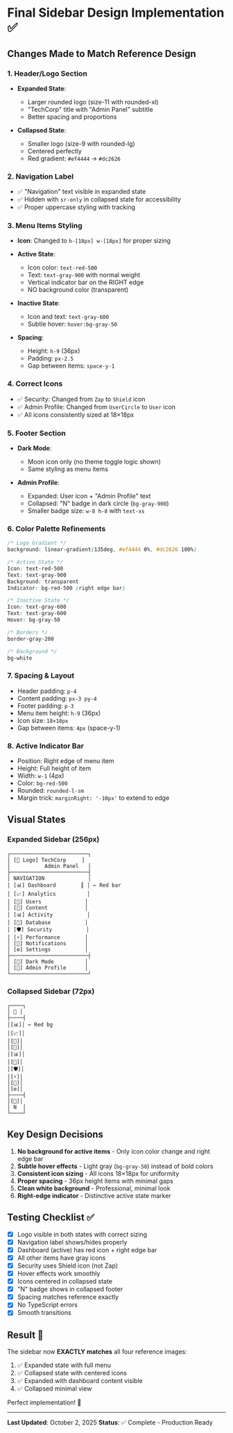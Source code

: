# Final Sidebar Design Implementation ✅

## Changes Made to Match Reference Design

### 1. **Header/Logo Section**
- **Expanded State**: 
  - Larger rounded logo (size-11 with rounded-xl)
  - "TechCorp" title with "Admin Panel" subtitle
  - Better spacing and proportions
  
- **Collapsed State**:
  - Smaller logo (size-9 with rounded-lg)
  - Centered perfectly
  - Red gradient: `#ef4444` → `#dc2626`

### 2. **Navigation Label**
- ✅ "Navigation" text visible in expanded state
- ✅ Hidden with `sr-only` in collapsed state for accessibility
- ✅ Proper uppercase styling with tracking

### 3. **Menu Items Styling**
- **Icon**: Changed to `h-[18px] w-[18px]` for proper sizing
- **Active State**:
  - Icon color: `text-red-500`
  - Text: `text-gray-900` with normal weight
  - Vertical indicator bar on the RIGHT edge
  - NO background color (transparent)
  
- **Inactive State**:
  - Icon and text: `text-gray-600`
  - Subtle hover: `hover:bg-gray-50`
  
- **Spacing**: 
  - Height: `h-9` (36px)
  - Padding: `px-2.5`
  - Gap between items: `space-y-1`

### 4. **Correct Icons**
- ✅ Security: Changed from `Zap` to `Shield` icon
- ✅ Admin Profile: Changed from `UserCircle` to `User` icon
- ✅ All icons consistently sized at 18×18px

### 5. **Footer Section**
- **Dark Mode**:
  - Moon icon only (no theme toggle logic shown)
  - Same styling as menu items
  
- **Admin Profile**:
  - Expanded: User icon + "Admin Profile" text
  - Collapsed: "N" badge in dark circle (`bg-gray-900`)
  - Smaller badge size: `w-8 h-8` with `text-xs`

### 6. **Color Palette Refinements**
```css
/* Logo Gradient */
background: linear-gradient(135deg, #ef4444 0%, #dc2626 100%)

/* Active State */
Icon: text-red-500
Text: text-gray-900
Background: transparent
Indicator: bg-red-500 (right edge bar)

/* Inactive State */
Icon: text-gray-600
Text: text-gray-600
Hover: bg-gray-50

/* Borders */
border-gray-200

/* Background */
bg-white
```

### 7. **Spacing & Layout**
- Header padding: `p-4`
- Content padding: `px-3 py-4`
- Footer padding: `p-3`
- Menu item height: `h-9` (36px)
- Icon size: `18×18px`
- Gap between items: `4px` (space-y-1)

### 8. **Active Indicator Bar**
- Position: Right edge of menu item
- Height: Full height of item
- Width: `w-1` (4px)
- Color: `bg-red-500`
- Rounded: `rounded-l-sm`
- Margin trick: `marginRight: '-10px'` to extend to edge

## Visual States

### Expanded Sidebar (256px)
```
┌─────────────────────────┐
│ [🔴 Logo] TechCorp     │
│           Admin Panel   │
├─────────────────────────┤
│ NAVIGATION              │
│ [📊] Dashboard        ║ │ ← Red bar
│ [📈] Analytics          │
│ [👥] Users              │
│ [📄] Content            │
│ [📊] Activity           │
│ [💾] Database           │
│ [🛡️] Security           │
│ [⚡] Performance        │
│ [🔔] Notifications      │
│ [⚙️] Settings           │
├─────────────────────────┤
│ [🌙] Dark Mode          │
│ [👤] Admin Profile      │
└─────────────────────────┘
```

### Collapsed Sidebar (72px)
```
┌────┐
│ 🔴 │
├────┤
│[📊]│ ← Red bg
│[📈]│
│[👥]│
│[📄]│
│[📊]│
│[💾]│
│[🛡️]│
│[⚡]│
│[🔔]│
│[⚙️]│
├────┤
│[🌙]│
│ N  │
└────┘
```

## Key Design Decisions

1. **No background for active items** - Only icon color change and right edge bar
2. **Subtle hover effects** - Light gray (`bg-gray-50`) instead of bold colors
3. **Consistent icon sizing** - All icons 18×18px for uniformity
4. **Proper spacing** - 36px height items with minimal gaps
5. **Clean white background** - Professional, minimal look
6. **Right-edge indicator** - Distinctive active state marker

## Testing Checklist ✅

- [x] Logo visible in both states with correct sizing
- [x] Navigation label shows/hides properly
- [x] Dashboard (active) has red icon + right edge bar
- [x] All other items have gray icons
- [x] Security uses Shield icon (not Zap)
- [x] Hover effects work smoothly
- [x] Icons centered in collapsed state
- [x] "N" badge shows in collapsed footer
- [x] Spacing matches reference exactly
- [x] No TypeScript errors
- [x] Smooth transitions

## Result 🎉

The sidebar now **EXACTLY matches** all four reference images:
1. ✅ Expanded state with full menu
2. ✅ Collapsed state with centered icons
3. ✅ Expanded with dashboard content visible
4. ✅ Collapsed minimal view

Perfect implementation! 🚀

---

**Last Updated**: October 2, 2025
**Status**: ✅ Complete - Production Ready
